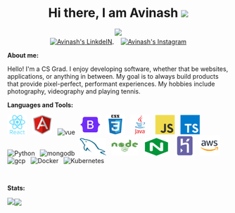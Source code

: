 <h1 align="center"> Hi there, I am Avinash <img src="https://media.giphy.com/media/hvRJCLFzcasrR4ia7z/giphy.gif" width="25px"> </h1>

<p align="center">
  <img src="https://komarev.com/ghpvc/?username=Avinash-Murugappan&color=c587c9"/>
  <br />
  <a href="https://www.linkedin.com/in/avinash-murugappan-73b901164/"> 
  <img align="center" alt="Avinash's LinkdeIN" width="22px" src="https://cdn.jsdelivr.net/npm/simple-icons@v3/icons/linkedin.svg" />
</a>
  &nbsp;   &nbsp; 
<a href="https://www.instagram.com/avi_codes/">
  <img align="center" alt="Avinash's Instagram" width="22px" src="https://cdn.jsdelivr.net/npm/simple-icons@v3/icons/instagram.svg" />
</a>
</p>

<!-- **Avinash-Murugappan/Avinash-Murugappan** is a ✨ _special_ ✨ repository because its `README.md` (this file) appears on your GitHub profile.-->

**About me:**

Hello! I'm a CS Grad. I enjoy developing software, whether that be websites, applications, or anything in between. My goal is to always build products that provide pixel-perfect, performant experiences. My hobbies include photography, videography and playing tennis.

**Languages and Tools:**

<p align="left">
<img src="https://raw.githubusercontent.com/devicons/devicon/master/icons/react/react-original-wordmark.svg" alt="react" width="45" height="45" /> &nbsp;
<img src="https://raw.githubusercontent.com/devicons/devicon/master/icons/angularjs/angularjs-original.svg" alt="angular-js" width="45" height="45" /> &nbsp;
<img src="https://devicons.github.io/devicon/devicon.git/icons/vuejs/vuejs-original-wordmark.svg" alt="vue" width="45" height="45" /> &nbsp;
<img src="https://raw.githubusercontent.com/devicons/devicon/master/icons/bootstrap/bootstrap-plain.svg" alt="bootstrap" width="45" height="45" /> &nbsp;
<img src="https://raw.githubusercontent.com/devicons/devicon/master/icons/css3/css3-original-wordmark.svg" alt="css3" width="45" height="45"" /> &nbsp;
<img src="https://raw.githubusercontent.com/devicons/devicon/master/icons/java/java-original-wordmark.svg" alt="java" width="45" height="45" /> &nbsp;
<img src="https://raw.githubusercontent.com/devicons/devicon/master/icons/javascript/javascript-original.svg" alt="javascript" width="45" height="45" /> &nbsp;
<img src="https://raw.githubusercontent.com/devicons/devicon/master/icons/typescript/typescript-original.svg" alt="typescript" width="45" height="45" /> &nbsp;
<img src ="https://github.com/RaghavK16/RaghavK16/blob/master/images/python2.png" alt="Python" width="45" height="45"> &nbsp;                                                                                                                                                      
<img src="https://devicons.github.io/devicon/devicon.git/icons/mongodb/mongodb-original-wordmark.svg" alt="mongodb" width="50" height="50" /> &nbsp;
<img src="https://github.com/devicons/devicon/blob/master/icons/mysql/mysql-original.svg" alt="mysql"  width="60" height="40" /> &nbsp;
<img src="https://github.com/devicons/devicon/blob/master/icons/nodejs/nodejs-plain-wordmark.svg" alt="nodejs" width="60" height="45" /> &nbsp;
<img src="https://raw.githubusercontent.com/devicons/devicon/master/icons/nginx/nginx-original.svg" alt="nginx"  width="60" height="40" /> &nbsp;
<img src="https://raw.githubusercontent.com/devicons/devicon/master/icons/heroku/heroku-plain.svg" alt="heroku" width="45" height="45" /> &nbsp;
<img src="https://raw.githubusercontent.com/github/explore/80688e429a7d4ef2fca1e82350fe8e3517d3494d/topics/aws/aws.png" alt="aws" width="45" height="45" /> &nbsp;
<img src="https://www.vectorlogo.zone/logos/google_cloud/google_cloud-icon.svg" alt="gcp" width="45" height="45" /> &nbsp;
<img src="https://devicons.github.io/devicon/devicon.git/icons/docker/docker-original-wordmark.svg" alt="Docker" width="45" height="45" /> &nbsp;
<img src="https://www.vectorlogo.zone/logos/kubernetes/kubernetes-icon.svg" alt="Kubernetes" width="45" height="45" /> &nbsp;
                                                                                                                   
</p>

<br />

**Stats:**

<img align="left" src="https://github-readme-stats.vercel.app/api/top-langs/?username=Avinash-Murugappan&theme=cobalt" />
<img align="center" src="https://github-readme-stats.vercel.app/api?username=Avinash-Murugappan&show_icons=true&hide=contribs,issues&theme=cobalt" />

